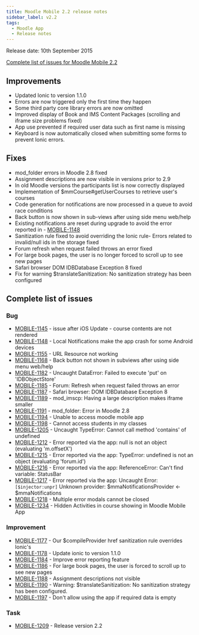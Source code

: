 ```yaml
---
title: Moodle Mobile 2.2 release notes
sidebar_label: v2.2
tags:
  - Moodle App
  - Release notes
---
```


Release date: 10th September 2015

[Complete list of issues for Moodle Mobile 2.2](https://tracker.moodle.org/jira/secure/ReleaseNote.jspa?projectId=10070&version=15050)

## Improvements

- Updated Ionic to version 1.1.0
- Errors are now triggered only the first time they happen
- Some third party core library errors are now omitted
- Improved display of Book and IMS Content Packages (scrolling and iframe size problems fixed)
- App use prevented if required user data such as first name is missing
- Keyboard is now automatically closed when submitting some forms to prevent Ionic errors.

## Fixes

- mod_folder errors in Moodle 2.8 fixed
- Assignment descriptions are now visible in versions prior to 2.9
- In old Moodle versions the participants list is now correctly displayed
- Implementation of $mmCourse#getUserCourses to retrieve user's courses
- Code generation for notifications are now processed in a queue to avoid race conditions
- Back button is now shown in sub-views after using side menu web/help
- Existing notifications are reset during upgrade to avoid the error reported in - [MOBILE-1148](https://tracker.moodle.org/browse/MOBILE-1148)
- Sanitization rule fixed to avoid overriding the Ionic rule- Errors related to invalid/null ids in the storage fixed
- Forum refresh when request failed throws an error fixed
- For large book pages, the user is no longer forced to scroll up to see new pages
- Safari browser DOM IDBDatabase Exception 8 fixed
- Fix for warning $translateSanitization: No sanitization strategy has been configured

## Complete list of issues

### Bug

<!-- cspell:disable -->

- [MOBILE-1145](https://tracker.moodle.org/browse/MOBILE-1145) -  issue after iOS Update - course contents are not rendered
- [MOBILE-1148](https://tracker.moodle.org/browse/MOBILE-1148) -  Local Notifications make the app crash for some Android devices
- [MOBILE-1155](https://tracker.moodle.org/browse/MOBILE-1155) -  URL Resource not working
- [MOBILE-1168](https://tracker.moodle.org/browse/MOBILE-1168) -  Back button not shown in subviews after using side menu web/help
- [MOBILE-1182](https://tracker.moodle.org/browse/MOBILE-1182) -  Uncaught DataError: Failed to execute 'put' on 'IDBObjectStore'
- [MOBILE-1185](https://tracker.moodle.org/browse/MOBILE-1185) -  Forum: Refresh when request failed throws an error
- [MOBILE-1187](https://tracker.moodle.org/browse/MOBILE-1187) -  Safari browser: DOM IDBDatabase Exception 8
- [MOBILE-1189](https://tracker.moodle.org/browse/MOBILE-1189) -  mod_imscp: Having a large description makes iframe smaller
- [MOBILE-1191](https://tracker.moodle.org/browse/MOBILE-1191) -  mod_folder: Error in Moodle 2.8
- [MOBILE-1194](https://tracker.moodle.org/browse/MOBILE-1194) -  Unable to access moodle mobile app
- [MOBILE-1198](https://tracker.moodle.org/browse/MOBILE-1198) -  Cannot access students in my classes
- [MOBILE-1205](https://tracker.moodle.org/browse/MOBILE-1205) -  Uncaught TypeError: Cannot call method 'contains' of undefined
- [MOBILE-1212](https://tracker.moodle.org/browse/MOBILE-1212) -  Error reported via the app: null is not an object (evaluating 'm.offsetX')
- [MOBILE-1215](https://tracker.moodle.org/browse/MOBILE-1215) -  Error reported via the app: TypeError: undefined is not an object (evaluating 'forum.id')
- [MOBILE-1216](https://tracker.moodle.org/browse/MOBILE-1216) -  Error reported via the app: ReferenceError: Can't find variable: StatusBar
- [MOBILE-1217](https://tracker.moodle.org/browse/MOBILE-1217) -  Error reported via the app: Uncaught Error: `[$injector:unpr]` Unknown provider: $mmaNotificationsProvider <- $mmaNotifications
- [MOBILE-1218](https://tracker.moodle.org/browse/MOBILE-1218) -  Multiple error modals cannot be closed
- [MOBILE-1234](https://tracker.moodle.org/browse/MOBILE-1234) -  Hidden Activities in course showing in Moodle Mobile App

<!-- cspell:enable -->

### Improvement

<!-- cspell:disable -->

- [MOBILE-1177](https://tracker.moodle.org/browse/MOBILE-1177) -  Our $compileProvider href sanitization rule overrides Ionic's
- [MOBILE-1178](https://tracker.moodle.org/browse/MOBILE-1178) -  Update ionic to version 1.1.0
- [MOBILE-1184](https://tracker.moodle.org/browse/MOBILE-1184) -  Improve error reporting feature
- [MOBILE-1186](https://tracker.moodle.org/browse/MOBILE-1186) -  For large book pages, the user is forced to scroll up to see new pages
- [MOBILE-1188](https://tracker.moodle.org/browse/MOBILE-1188) -  Assignment descriptions not visible
- [MOBILE-1190](https://tracker.moodle.org/browse/MOBILE-1190) -  Warning: $translateSanitization: No sanitization strategy has been configured.
- [MOBILE-1197](https://tracker.moodle.org/browse/MOBILE-1197) -  Don't allow using the app if required data is empty

<!-- cspell:enable -->

### Task

- [MOBILE-1209](https://tracker.moodle.org/browse/MOBILE-1209) -  Release version 2.2
